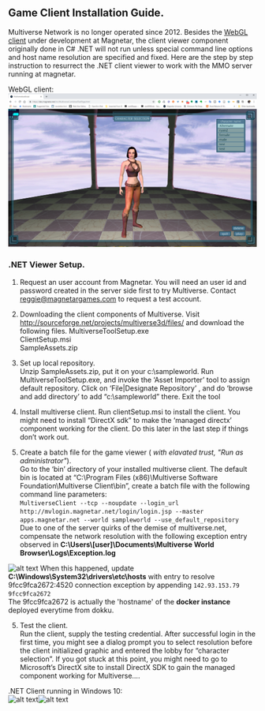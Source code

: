 
## Game Client Installation Guide.

Multiverse Network is no longer operated since 2012. Besides the [WebGL client](https://dev.magnetar.net/mv/MultiverseCombinedTestPage.html) under development at Magnetar, the client viewer component originally done in C# .NET will not run unless special command line options and host name resolution are specified and fixed.  Here are the step by step instruction to resurrect the .NET client viewer to work with the MMO server running at magnetar.

WebGL client:
![alt text](mvbrowser.png)
### .NET Viewer Setup.
 
1. Request an user account from Magnetar.
You will need an user id and password created in the server side first to try Multiverse. Contact reggie@magnetargames.com to request a test account.
 
2. Downloading the client components of Multiverse.
Visit http://sourceforge.net/projects/multiverse3d/files/ and download the following files.
MultiverseToolSetup.exe  
ClientSetup.msi  
SampleAssets.zip  

3. Set up local repository.  
Unzip SampleAssets.zip, put it on your c:\sampleworld. Run MultiverseToolSetup.exe, and invoke the ‘Asset Importer’ tool to assign default repository. Click on ‘File|Designate Repository’ , and do ‘browse and add directory’ to add “c:\sampleworld” there. Exit the tool

 
3. Install multiverse client.
Run clientSetup.msi to install the client. You might need to install “DirectX sdk” to make the ‘managed directx’ component working for the client.  Do this later in the last step if things don’t work out.

 
4. Create a batch file for the game viewer ( *with elavated trust, "Run as administrator"*).  
Go to the ‘bin’ directory of your installed multiverse client. The default bin is located at  “C:\Program Files (x86)\Multiverse Software Foundation\Multiverse Client\bin”, create a batch file with the following command line parameters:  
```MultiverseClient --tcp --noupdate --login_url http://mvlogin.magnetar.net/login/login.jsp --master apps.magnetar.net --world sampleworld --use_default_repository```  
Due to one of the server quirks of the demise of multiverse.net, compensate the network resolution with the following exception entry observed in **C:\Users\\[user]\Documents\Multiverse World Browser\Logs\Exception.log**  
  

![alt text](exceptionlog.png)
When this happened, update **C:\Windows\System32\drivers\etc\hosts** with entry to resolve 9fcc9fca2672:4520 connection exception by appending 
```142.93.153.79  9fcc9fca2672```  
The 9fcc9fca2672 is actually the 'hostname' of the **docker instance** deployed everytime from dokku.
 
5. Test the client.  
Run the client, supply the testing credential. After successful login in the first time, you might see a dialog prompt you to select resolution before the client initialized graphic and entered the lobby for “character selection”. If you got stuck at this point,  you might need to go to Microsoft’s DirectX site to install DirectX SDK to gain the managed component working for Multiverse….

.NET Client running in Windows 10:  
![alt text](mvlogin.png)![alt text](mvcs.png)


 

 


 
